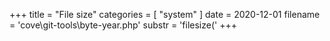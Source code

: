 +++
title = "File size"
categories = [ "system" ]
date = 2020-12-01
filename = 'cove\git-tools\byte-year.php'
substr = 'filesize('
+++
